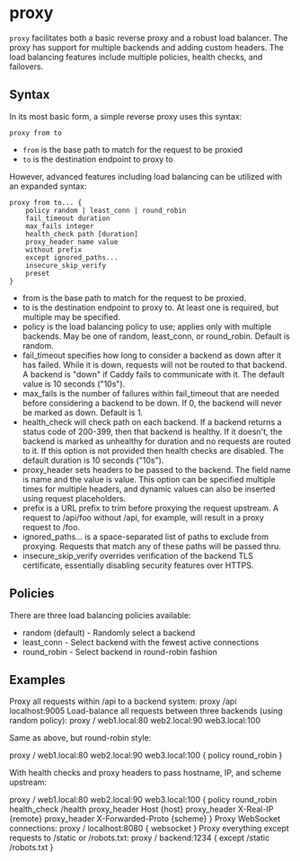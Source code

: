 # proxy

`proxy` facilitates both a basic reverse proxy and a robust load balancer. The proxy has support for
multiple backends and adding custom headers. The load balancing features include multiple policies,
health checks, and failovers.

## Syntax

In its most basic form, a simple reverse proxy uses this syntax:

~~~
proxy from to
~~~

* `from` is the base path to match for the request to be proxied
* `to` is the destination endpoint to proxy to

However, advanced features including load balancing can be utilized with an expanded syntax:

~~~
proxy from to... {
	policy random | least_conn | round_robin
	fail_timeout duration
	max_fails integer
	health_check path [duration]
	proxy_header name value
	without prefix
	except ignored_paths...
	insecure_skip_verify
	preset
}
~~~

* from is the base path to match for the request to be proxied.
* to is the destination endpoint to proxy to. At least one is required, but multiple may be specified.
* policy is the load balancing policy to use; applies only with multiple backends. May be one of random, least_conn, or round_robin. Default is random.
* fail_timeout specifies how long to consider a backend as down after it has failed. While it is down, requests will not be routed to that backend. A backend is "down" if Caddy fails to communicate with it. The default value is 10 seconds ("10s").
* max_fails is the number of failures within fail_timeout that are needed before considering a backend to be down. If 0, the backend will never be marked as down. Default is 1.
* health_check will check path on each backend. If a backend returns a status code of 200-399, then that backend is healthy. If it doesn't, the backend is marked as unhealthy for duration and no requests are routed to it. If this option is not provided then health checks are disabled. The default duration is 10 seconds ("10s").
* proxy_header sets headers to be passed to the backend. The field name is name and the value is value. This option can be specified multiple times for multiple headers, and dynamic values can also be inserted using request placeholders.
* prefix is a URL prefix to trim before proxying the request upstream. A request to /api/foo without /api, for example, will result in a proxy request to /foo.
* ignored_paths... is a space-separated list of paths to exclude from proxying. Requests that match any of these paths will be passed thru.
* insecure_skip_verify overrides verification of the backend TLS certificate, essentially disabling security features over HTTPS.

## Policies

There are three load balancing policies available:
* random (default) - Randomly select a backend
* least_conn - Select backend with the fewest active connections
* round_robin - Select backend in round-robin fashion

## Examples

Proxy all requests within /api to a backend system:
proxy /api localhost:9005
Load-balance all requests between three backends (using random policy):
proxy / web1.local:80 web2.local:90 web3.local:100

Same as above, but round-robin style:

proxy / web1.local:80 web2.local:90 web3.local:100 {
	policy round_robin
}

With health checks and proxy headers to pass hostname, IP, and scheme upstream:

proxy / web1.local:80 web2.local:90 web3.local:100 {
	policy round_robin
	health_check /health
	proxy_header Host {host}
	proxy_header X-Real-IP {remote}
	proxy_header X-Forwarded-Proto {scheme}
}
Proxy WebSocket connections:
proxy / localhost:8080 {
	websocket
}
Proxy everything except requests to /static or /robots.txt:
proxy / backend:1234 {
	except /static /robots.txt
}
